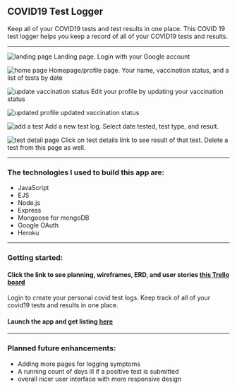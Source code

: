## COVID19 Test Logger

Keep all of your COVID19 tests and test results in one place. This COVID 19 test logger helps you keep a record of all of your COVID19 tests and results. 
___

![landing page](https://i.imgur.com/kowxiIq.png)
Landing page. Login with your Google account


![home page](https://i.imgur.com/lN25oDF.png)
Homepage/profile page. Your name, vaccination status, and a list of tests by date

![update vaccination status](https://i.imgur.com/QIGrEfE.png)
Edit your profile by updating your vaccination status

![updated profile](https://i.imgur.com/K1r4xQL.png)
updated vaccination status

![add a test](https://i.imgur.com/30ybD7c.png)
Add a new test log. Select date tested, test type, and result.

![test detail page](https://i.imgur.com/3AT8udt.png)
Click on test details link to see result of that test. Delete a test from this page as well.
___

### The technologies I used to build this app are:
- JavaScript
- EJS
- Node.js
- Express
- Mongoose for mongoDB
- Google OAuth
- Heroku

___

### Getting started:

#### Click the link to see planning, wireframes, ERD, and user stories [this Trello board](https://trello.com/b/kB3AKDRF/covid-tracker)


Login to create your personal covid test logs. Keep track of all of your covid19 tests and results in one place.

#### Launch the app and get listing [here](https://covid-tests-log.herokuapp.com/)

___

### Planned future enhancements:
- Adding more pages for logging symptoms
- A running count of days ill if a positive test is submitted
- overall nicer user interface with more responsive design
